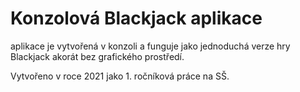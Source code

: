 # Konzolová Blackjack aplikace
aplikace je vytvořená v konzoli a funguje jako jednoduchá verze hry Blackjack akorát bez grafického prostředí.

Vytvořeno v roce 2021 jako 1. ročníková práce na SŠ.
